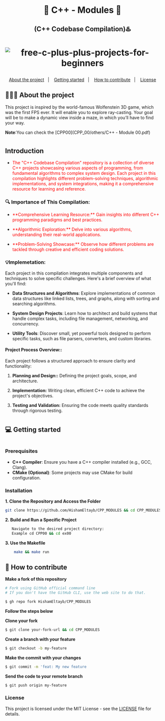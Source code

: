 <h1 align="center">
    🔸 C++ - Modules 🔸
</h2>
   <h2 align="center">
      (C++ Codebase Compilation)♨️
</h2>

<h1 align="center">
   
   

![free-c-plus-plus-projects-for-beginners](https://github.com/user-attachments/assets/b75fbaa5-8797-45c8-a52a-4a90d47ad8d3)



</h1>

<p align="center">
  <a href="#-about-the-project">About the project</a>&nbsp;&nbsp;&nbsp;|&nbsp;&nbsp;&nbsp;
  <a href="#-getting-started">Getting started</a>&nbsp;&nbsp;&nbsp;|&nbsp;&nbsp;&nbsp;
  <a href="#-how-to-contribute">How to contribute</a>&nbsp;&nbsp;&nbsp;|&nbsp;&nbsp;&nbsp;
  <a href="LICENSE">License</a>
</p>

## 👨🏻‍💻 About the project
This project is inspired by the world-famous Wolfenstein 3D game, which was the first FPS ever. It will enable you to explore ray-casting. Your goal will be to make a dynamic view inside a maze, in which you’ll have to find your way.</p>
**Note**:You can check the [CPP00](CPP_00/others/C++ - Module 00.pdf)

<h1 align="center">
   









</h1>

## Introduction
- <p style="color: red;">The "C++ Codebase Compilation" repository is a collection of diverse C++ projects showcasing various aspects of programming, from fundamental algorithms to complex system design. Each project in this compilation highlights different problem-solving techniques, algorithmic implementations, and system integrations, making it a comprehensive resource for learning and reference.</p>


### 🔍 Importance of This Compilation:

* <p style="color: red;">**Comprehensive Learning Resource:** Gain insights into different C++ programming paradigms and best practices.
* <p style="color: red;">**Algorithmic Exploration:** Delve into various algorithms, understanding their real-world applications.
* <p style="color: red;">**Problem-Solving Showcase:** Observe how different problems are tackled through creative and efficient coding solutions.

### 💡Implemetation:
Each project in this compilation integrates multiple components and techniques to solve specific challenges. Here's a brief overview of what you'll find:

- **Data Structures and Algorithms**: Explore implementations of common data structures like linked lists, trees, and graphs, along with sorting and searching algorithms.

- **System Design Projects**: Learn how to architect and build systems that handle complex tasks, including file management, networking, and concurrency.

- **Utility Tools**: Discover small, yet powerful tools designed to perform specific tasks, such as file parsers, converters, and custom libraries.

#### Project Process Overview::

Each project follows a structured approach to ensure clarity and functionality:

1. **Planning and Design::**
     Defining the project goals, scope, and architecture.

2. **Implementation:**
     Writing clean, efficient C++ code to achieve the project's objectives.

3. **Testing and Validation:**
     Ensuring the code meets quality standards through rigorous testing.

<h1 align="center">
   







</h1>


## 💻 Getting started

<h1 align="center">
   

   
</h1>

### Prerequisites

- **C++ Compiler**: Ensure you have a C++ compiler installed (e.g., GCC, Clang).
- **CMake (Optional)**: Some projects may use CMake for build configuration.


### Installation

**1. Clone the Repository and Access the Folder**

```bash
git clone https://github.com/HishamEltayb/CPP_MODULES && cd CPP_MODULES
```

**2. Build and Run a Specific Project**
```bash
   Navigate to the desired project directory:
   Example cd CPP00 && cd ex00
```

**3. Use the Makefile**

```bash
	make && make run
```

## 🤔 How to contribute

**Make a fork of this repository**

```bash
# Fork using GitHub official command line
# If you don't have the GitHub CLI, use the web site to do that.

$ gh repo fork HishamEltayb/CPP_MODULES
```

**Follow the steps below**


**Clone your fork**
```bash
$ git clone your-fork-url && cd CPP_MODULES
```

**Create a branch with your feature**
```bash
$ git checkout -b my-feature
```

**Make the commit with your changes**
```bash
$ git commit -m 'feat: My new feature
```

**Send the code to your remote branch**
```bash
$ git push origin my-feature
```

### License
   This project is licensed under the MIT License - see the [LICENSE](LICENSE) file for details.






